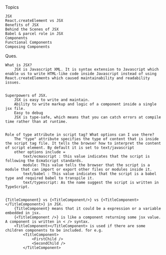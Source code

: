 Topics

    JSX
    React.createElement vs JSX
    Benefits of JSX
    Behind the Scenes of JSX
    Babel & parcel role in JSX
    Components
    Functional Components
    Composing Components


Ques.

    What is JSX?
        JSX is Javascript XML. It is syntax extension to Javascript which enable us to write HTML-like code inside Javascript instead of using React.createElements which caused maintainability and readability issues.


    Superpowers of JSX.
        JSX is easy to write and maintain.
        Ability to write markup and logic of a component inside a single jsx file.
        Easy to debug
        JSX is type-safe, which means that you can catch errors at compile time rather than at runtime.


    Role of type attribute in script tag? What options can I use there?
        The "type" attribute specifies the type of content that is inside the script tag file. It tells the browser how to interpret the content of script element. By default it is set to text/javascript
        other options include =
            text/ecmascript : this value indicates that the script is following the EcmaScript standards.
            module: This value tells the browser that the script is a module that can import or export other files or modules inside it.
            text/babel : This value indicates that the script is a babel type and required babel to transpile it.
            text/typescript: As the name suggest the script is written in TypeScript.


    {TitleComponent} vs {<TitleComponent/>} vs {<TitleComponent></TitleComponent>} in JSX.
        {TitleComponent} means that it could be a expression or a variable embedded in jsx.
        {<TitleComponent />} is like a component returning some jsx value. A component is written in < /> syntax.
        <TitleComponent></TitleComponent> is used if there are some children components to be included. for e.g.
            <TitleComponent>
                <FirstChild />
                <SecondChild />
            </TitleComponent>
